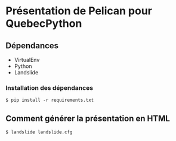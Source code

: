 # Présentation de Pelican pour QuebecPython

## Dépendances

* VirtualEnv
* Python
* Landslide

### Installation des dépendances

    $ pip install -r requirements.txt

## Comment générer la présentation en HTML

    $ landslide landslide.cfg